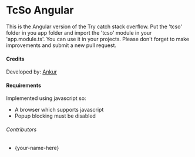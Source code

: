 # TcSo Angular
This is the Angular version of the Try catch stack overflow. Put the 'tcso' folder in you app folder and  import  the 'tcso'  module in your  'app.module.ts'. You can use it in your projects. Please don't forget to make  improvements and submit a new pull request.

#### Credits
Developed by: [Ankur](https://github.com/Iamakr/)
#### Requirements
Implemented using javascript so:
* A browser which supports javascript
* Popup blocking must be disabled

###### Contributors
* {your-name-here}